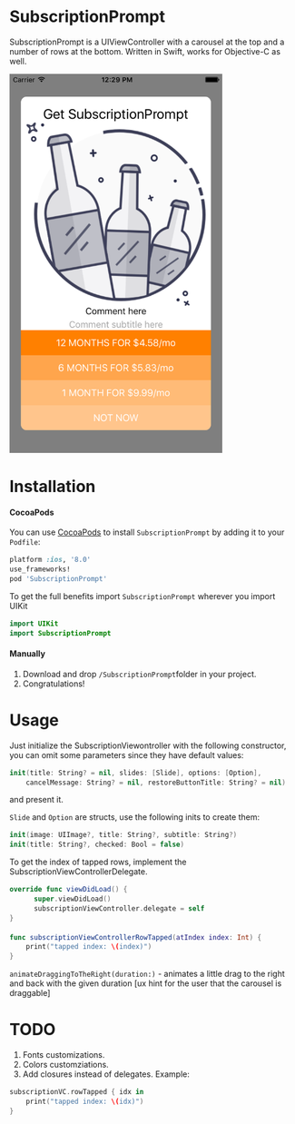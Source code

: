 # SubscriptionPrompt
SubscriptionPrompt is a UIViewController with a carousel at the top and a number of rows at the bottom. Written in Swift, works for Objective-C as well.

<img alt="SubscriptionPrompt screenshot" src="https://raw.githubusercontent.com/Binur/SubscriptionPrompt/master/assets/Simulator Screen Shot May 4, 2016, 12.29.13 PM.png" width="375">

# Installation

#### CocoaPods
You can use [CocoaPods](http://cocoapods.org/) to install `SubscriptionPrompt` by adding it to your `Podfile`:

```ruby
platform :ios, '8.0'
use_frameworks!
pod 'SubscriptionPrompt'
```

To get the full benefits import `SubscriptionPrompt` wherever you import UIKit

``` swift
import UIKit
import SubscriptionPrompt
```

#### Manually
1. Download and drop ```/SubscriptionPrompt```folder in your project.  
2. Congratulations!  

# Usage

Just initialize the SubscriptionViewontroller with the following constructor, 
you can omit some parameters since they have default values:

```swift
init(title: String? = nil, slides: [Slide], options: [Option],
	cancelMessage: String? = nil, restoreButtonTitle: String? = nil)
```

and present it.

`Slide` and `Option` are structs, use the following inits to create them:

```swift
init(image: UIImage?, title: String?, subtitle: String?)
init(title: String?, checked: Bool = false)
```

To get the index of tapped rows, implement the SubscriptionViewControllerDelegate.

```swift
override func viewDidLoad() {
      super.viewDidLoad()
      subscriptionViewController.delegate = self
}

func subscriptionViewControllerRowTapped(atIndex index: Int) {
    print("tapped index: \(index)")
}
```

`animateDraggingToTheRight(duration:)` - animates a little drag to the right and back with the given duration [ux hint for the user that the carousel is draggable]

# TODO

1. Fonts customizations.
2. Colors customziations.
3. Add closures instead of delegates. Example:

```swift
subscriptionVC.rowTapped { idx in
	print("tapped index: \(idx)")
}
```
